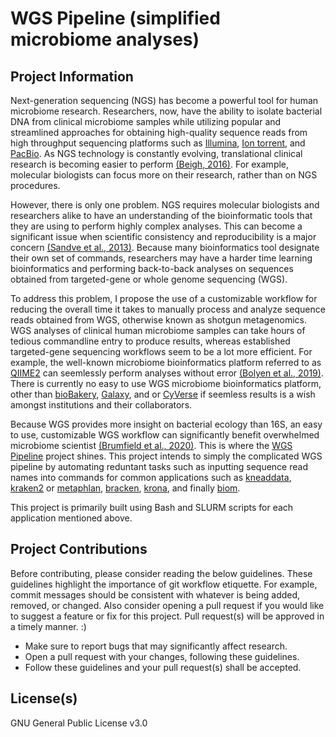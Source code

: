 # WGS Pipeline (simplified microbiome analyses)

## Project Information
Next-generation sequencing (NGS) has become a powerful tool for human microbiome research. Researchers, now, have the ability to isolate bacterial DNA from clinical microbiome samples while utilizing popular and streamlined approaches for obtaining high-quality sequence reads from high throughput sequencing platforms such as [Illumina](https://www.illumina.com), [Ion torrent](https://www.thermofisher.com/us/en/home/brands/ion-torrent.html), and [PacBio](https://www.pacb.com/smrt-science/smrt-sequencing/). As NGS technology is constantly evolving, translational clinical research is becoming easier to perform [(Beigh, 2016)](https://dx.doi.org/10.3390%2Fmedicines3020014). For example, molecular biologists can focus more on their research, rather than on NGS procedures.

However, there is only one problem. NGS requires molecular biologists and researchers alike to have an understanding of the bioinformatic tools that they are using to perform highly complex analyses. This can become a significant issue when scientific consistency and reproducibility is a major concern [(Sandve et al., 2013)](https://doi.org/10.1371/journal.pcbi.1003285). Because many bioinformatics tool designate their own set of commands, researchers may have a harder time learning bioinformatics and performing back-to-back analyses on sequences obtained from targeted-gene or whole genome sequencing (WGS).

To address this problem, I propose the use of a customizable workflow for reducing the overall time it takes to manually process and analyze sequence reads obtained from WGS, otherwise known as shotgun metagenomics. WGS analyses of clinical human microbiome samples can take hours of tedious commandline entry to produce results, whereas established targeted-gene sequencing workflows seem to be a lot more efficient. For example, the well-known microbiome bioinformatics platform referred to as [QIIME2](https://qiime2.org) can seemlessly perform analyses without error [(Bolyen et al., 2019)](https://doi.org/10.1038/s41587-019-0209-9). There is currently no easy to use WGS microbiome bioinformatics platform, other than [bioBakery](https://github.com/biobakery/biobakery), [Galaxy](https://galaxyproject.org), and or [CyVerse](https://cyverse.org) if seemless results is a wish amongst institutions and their collaborators.

Because WGS provides more insight on bacterial ecology than 16S, an easy to use, customizable WGS workflow can significantly benefit overwhelmed microbiome scientist [(Brumfield et al., 2020)](https://doi.org/10.1371/journal.pone.0228899). This is where the [WGS Pipeline](https://github.com/metro1102/wgs-pipeline) project shines. This project intends to simply the complicated WGS pipeline by automating reduntant tasks such as inputting sequence read names into commands for common applications such as [kneaddata](https://github.com/biobakery/kneaddata), [kraken2](https://github.com/DerrickWood/kraken2) or [metaphlan](https://github.com/biobakery/MetaPhlAn), [bracken](https://github.com/jenniferlu717/Bracken), [krona](https://github.com/marbl/Krona/wiki), and finally [biom](https://github.com/biocore/biom-format).

This project is primarily built using Bash and SLURM scripts for each application mentioned above.

## Project Contributions
Before contributing, please consider reading the below guidelines. These guidelines highlight the importance of git workflow etiquette. For example, commit messages should be consistent with whatever is being added, removed, or changed. Also consider opening a pull request if you would like to suggest a feature or fix for this project. Pull request(s) will be approved in a timely manner. :)

- Make sure to report bugs that may significantly affect research.
- Open a pull request with your changes, following these guidelines.
- Follow these guidelines and your pull request(s) shall be accepted.

## License(s)
GNU General Public License v3.0
